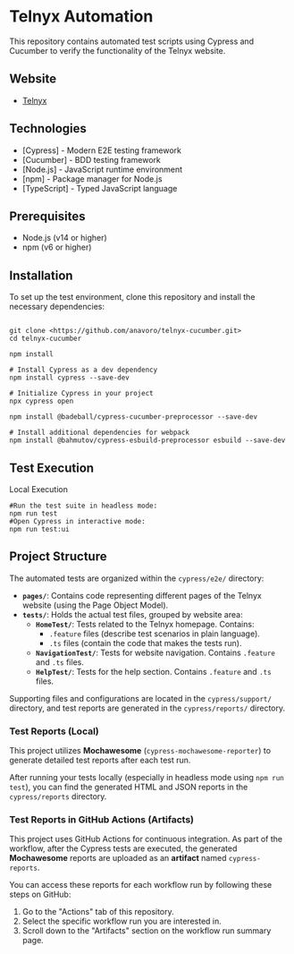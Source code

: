 # Telnyx Automation

This repository contains automated test scripts using Cypress and Cucumber to verify the functionality of the Telnyx website.

## Website

- [Telnyx](https://telnyx.com)

## Technologies

- [Cypress] - Modern E2E testing framework
- [Cucumber] - BDD testing framework
- [Node.js] - JavaScript runtime environment
- [npm] - Package manager for Node.js
- [TypeScript] - Typed JavaScript language

## Prerequisites

- Node.js (v14 or higher)
- npm (v6 or higher)

## Installation

To set up the test environment, clone this repository and install the necessary dependencies:

```shell

git clone <https://github.com/anavoro/telnyx-cucumber.git>
cd telnyx-cucumber

npm install

# Install Cypress as a dev dependency
npm install cypress --save-dev

# Initialize Cypress in your project
npx cypress open

npm install @badeball/cypress-cucumber-preprocessor --save-dev

# Install additional dependencies for webpack
npm install @bahmutov/cypress-esbuild-preprocessor esbuild --save-dev
```

## Test Execution

Local Execution

```shell
#Run the test suite in headless mode:
npm run test
#Open Cypress in interactive mode:
npm run test:ui
```

## Project Structure

The automated tests are organized within the `cypress/e2e/` directory:

- **`pages/`**: Contains code representing different pages of the Telnyx website (using the Page Object Model).
- **`tests/`**: Holds the actual test files, grouped by website area:
  - **`HomeTest/`**: Tests related to the Telnyx homepage. Contains:
    - `.feature` files (describe test scenarios in plain language).
    - `.ts` files (contain the code that makes the tests run).
  - **`NavigationTest/`**: Tests for website navigation. Contains `.feature` and `.ts` files.
  - **`HelpTest/`**: Tests for the help section. Contains `.feature` and `.ts` files.

Supporting files and configurations are located in the `cypress/support/` directory, and test reports are generated in the `cypress/reports/` directory.

### Test Reports (Local)

This project utilizes **Mochawesome** (`cypress-mochawesome-reporter`) to generate detailed test reports after each test run.

After running your tests locally (especially in headless mode using `npm run test`), you can find the generated HTML and JSON reports in the `cypress/reports` directory.

### Test Reports in GitHub Actions (Artifacts)

This project uses GitHub Actions for continuous integration. As part of the workflow, after the Cypress tests are executed, the generated **Mochawesome** reports are uploaded as an **artifact** named `cypress-reports`.

You can access these reports for each workflow run by following these steps on GitHub:

1.  Go to the "Actions" tab of this repository.
2.  Select the specific workflow run you are interested in.
3.  Scroll down to the "Artifacts" section on the workflow run summary page.
